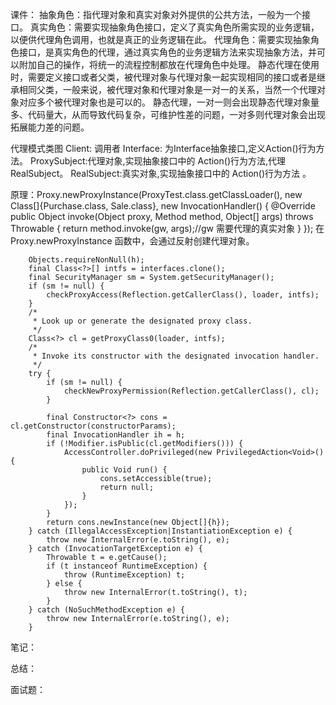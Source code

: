 课件：
    抽象角色：指代理对象和真实对象对外提供的公共方法，一般为一个接口。
    真实角色：需要实现抽象角色接口，定义了真实角色所需实现的业务逻辑，以便供代理角色调用，也就是真正的业务逻辑在此。
    代理角色：需要实现抽象角色接口，是真实角色的代理，通过真实角色的业务逻辑方法来实现抽象方法，并可以附加自己的操作，将统一的流程控制都放在代理角色中处理。
    静态代理在使用时，需要定义接口或者父类，被代理对象与代理对象一起实现相同的接口或者是继承相同父类，一般来说，被代理对象和代理对象是一对一的关系，当然一个代理对象对应多个被代理对象也是可以的。
    静态代理，一对一则会出现静态代理对象量多、代码量大，从而导致代码复杂，可维护性差的问题，一对多则代理对象会出现拓展能力差的问题。

    
 代理模式类图
    Client: 调用者
    Interface: 为Interface抽象接口,定义Action()行为方法。
    ProxySubject:代理对象,实现抽象接口中的 Action()行为方法,代理RealSubject。
    RealSubject:真实对象,实现抽象接口中的 Action()行为方法 。


原理：Proxy.newProxyInstance(ProxyTest.class.getClassLoader(), new Class[]{Purchase.class, Sale.class}, new InvocationHandler() {
    @Override
    public Object invoke(Object proxy, Method method, Object[] args) throws Throwable {
         return method.invoke(gw, args);//gw 需要代理的真实对象
    }
});
    在 Proxy.newProxyInstance 函数中，会通过反射创建代理对象。
        
        Objects.requireNonNull(h);
        final Class<?>[] intfs = interfaces.clone();
        final SecurityManager sm = System.getSecurityManager();
        if (sm != null) {
            checkProxyAccess(Reflection.getCallerClass(), loader, intfs);
        }
        /*
         * Look up or generate the designated proxy class.
         */
        Class<?> cl = getProxyClass0(loader, intfs);
        /*
         * Invoke its constructor with the designated invocation handler.
         */
        try {
            if (sm != null) {
                checkNewProxyPermission(Reflection.getCallerClass(), cl);
            }

            final Constructor<?> cons = cl.getConstructor(constructorParams);
            final InvocationHandler ih = h;
            if (!Modifier.isPublic(cl.getModifiers())) {
                AccessController.doPrivileged(new PrivilegedAction<Void>() {
                    public Void run() {
                        cons.setAccessible(true);
                        return null;
                    }
                });
            }
            return cons.newInstance(new Object[]{h});
        } catch (IllegalAccessException|InstantiationException e) {
            throw new InternalError(e.toString(), e);
        } catch (InvocationTargetException e) {
            Throwable t = e.getCause();
            if (t instanceof RuntimeException) {
                throw (RuntimeException) t;
            } else {
                throw new InternalError(t.toString(), t);
            }
        } catch (NoSuchMethodException e) {
            throw new InternalError(e.toString(), e);
        }
   

 
笔记：

总结：

面试题：

